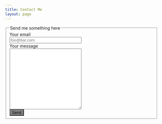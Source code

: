 ```yaml
---
title: Contact Me
layout: page
---
```


<form class="form-horizontal"
	action="//formspree.io/mitchrj196@gmail.com"
	method="POST">

<fieldset>

<legend>Send me something here</legend>

<div class="form-group">
  <label class="col-md-4 control-label" for="email">Your email</label>  
  <div class="col-md-4">
  <input id="email" 
		name="email" 
		type="text" 
		style="width: 50%;"
		placeholder="foo@bar.com" 
		class="form-control input-md">
    
  </div>
</div>

<div class="form-group">
  <label class="col-md-4 control-label" for="message">Your message</label>
  <div class="col-md-4">                     
    <textarea class="form-control" id="message" name="message"
		style="width: 50%; height: 200px;"></textarea>
  </div>
</div>

<div class="form-group">
  <label class="col-md-4 control-label" for="send"></label>
  <div class="col-md-4">
    <button id="send" name="send" class="btn btn-primary"
		style="background-color: #848482;">Send</button>
  </div>
</div>

</fieldset>
</form>

